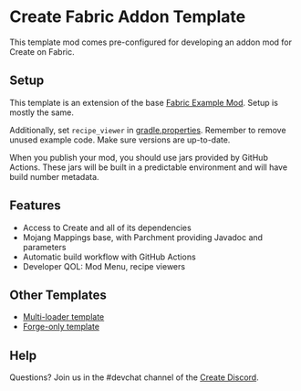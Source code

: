 # Create Fabric Addon Template

This template mod comes pre-configured for developing an addon mod for Create on Fabric.


## Setup

This template is an extension of the base [Fabric Example Mod](https://github.com/FabricMC/fabric-example-mod).
Setup is mostly the same.

Additionally, set `recipe_viewer` in [gradle.properties](gradle.properties). Remember to remove unused
example code. Make sure versions are up-to-date.

When you publish your mod, you should use jars provided by GitHub Actions. These jars will be built in a predictable
environment and will have build number metadata.

## Features
- Access to Create and all of its dependencies
- Mojang Mappings base, with Parchment providing Javadoc and parameters
- Automatic build workflow with GitHub Actions
- Developer QOL: Mod Menu, recipe viewers

## Other Templates
- [Multi-loader template](https://github.com/Fabricators-of-Create/create-multiloader-addon-template)
- [Forge-only template](https://github.com/kotakotik22/CreateAddonTemplate)

## Help
Questions? Join us in the #devchat channel of the [Create Discord](https://discord.com/invite/hmaD7Se).
